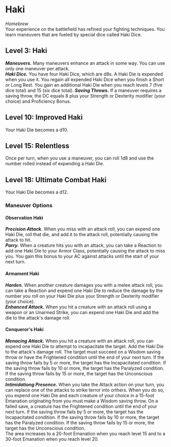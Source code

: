 # Haki
*Homebrew*  
Your experience on the battlefield has refined your fighting techniques. You learn maneuvers that are fueled by special dice called Haki Dice.

## Level 3: Haki
***Maneuvers.*** Many maneuvers enhance an attack in some way. You can use only one maneuver per attack.  
***Haki Dice.*** You have four Haki Dice, which are d8s. A Haki Die is expended when you use it. You regain all expended Haki Dice when you finish a Short or Long Rest. You gain an additional Haki Die when you reach levels 7 (five dice total) and 15 (six dice total).
***Saving Throws.*** If a maneuver requires a saving throw, the DC equals 8 plus your Strength or Dexterity modifier (your choice) and Proficiency Bonus.

## Level 10: Improved Haki
Your Haki Die becomes a d10.

## Level 15: Relentless
Once per turn, when you use a maneuver, you can roll 1d8 and use the number rolled instead of expending a Haki Die.

## Level 18: Ultimate Combat Haki
Your Haki Die becomes a d12.

### Maneuver Options

#### Observation Haki
***Precision Attack.*** When you miss with an attack roll, you can expend one Haki Die, roll that die, and add it to the attack roll, potentially causing the attack to hit.  
***Parry.*** When a creature hits you with an attack, you can take a Reaction to add one Haki Die to your Armor Class, potentially causing the attack to miss you. You gain this bonus to your AC against attacks until the start of your next turn.

#### Armament Haki
***Harden.*** When another creature damages you with a melee attack roll, you can take a Reaction and expend one Haki Die to reduce the damage by the number you roll on your Haki Die plus your Strength or Dexterity modifier (your choice).  
***Enhanced Attack.*** When you hit a creature with an attack roll using a weapon or an Unarmed Strike, you can expend one Haki Die and add the die to the attack's damage roll.

#### Conqueror's Haki
***Menacing Attack.*** When you hit a creature with an attack roll, you can expend one Haki Die to attempt to incapacitate the target. Add the Haki Die to the attack's damage roll. The target must succeed on a Wisdom saving throw or have the Frightened condition until the end of your next turn. If the saving throw fails by 5 or more, the target has the Incapacitated condition. If the saving throw fails by 10 or more, the target has the Paralyzed condition. If the saving throw fails by 15 or more, the target has the Unconscious condition.  
***Intimidationg Presence.*** When you take the Attack action on your turn, you can replace one of the attacks to strike terror into orthers. When you do so, you expend one Haki Die and each creature of your choice in a 15-foot Emanation originating from you must make a Wisdom saving throw. On a failed save, a creature has the Frightened condition until the end of your next turn. If the saving throw fails by 5 or more, the target has the Incapacitated condition. If the saving throw fails by 10 or more, the target has the Paralyzed condition. If the saving throw fails by 15 or more, the target has the Unconscious condition.  
The area increases to a 20-foot Emanation when you reach level 15 and to a 30-foot Emanation when you reach level 20.